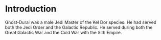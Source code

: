 # Introduction
Gnost-Dural was a male Jedi Master of the Kel Dor species.
He had served both the Jedi Order and the Galactic Republic.
He served during both the Great Galactic War and the Cold War with the Sith Empire.